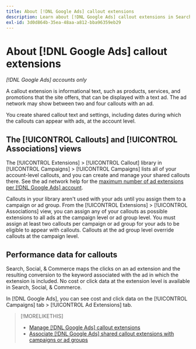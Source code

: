 ```yaml
---
title: About [!DNL Google Ads] callout extensions
description: Learn about [!DNL Google Ads] callout extensions in Search, Social, & Commerce.
exl-id: 3d0d864b-35ea-48aa-a812-bba96359eb29
---
```

# About [!DNL Google Ads] callout extensions

*[!DNL Google Ads] accounts only*

A callout extension is informational text, such as products, services, and promotions that the site offers, that can be displayed with a text ad. The ad network may show between two and four callouts with an ad.

You create shared callout text and settings, including dates during which the callouts can appear with ads, at the account level.

## The [!UICONTROL Callouts] and [!UICONTROL Associations] views

The [!UICONTROL Extensions] > [!UICONTROL Callout] library in [!UICONTROL Campaigns] > [!UICONTROL Campaigns] lists all of your account-level callouts, and you can create and manage your shared callouts there. See the ad network help for the [maximum number of ad extensions per [!DNL Google Ads] account](https://support.google.com/google-ads/answer/6372658?hl=en).

Callouts in your library aren't used with your ads until you assign them to a campaign or ad group. From the [!UICONTROL Extensions] > [!UICONTROL Associations] view, you can assign any of your callouts as possible extensions to all ads at the campaign level or ad group level. You must assign at least two callouts per campaign or ad group for your ads to be eligible to appear with callouts. Callouts at the ad group level override callouts at the campaign level.

## Performance data for callouts

Search, Social, & Commerce maps the clicks on an ad extension and the resulting conversion to the keyword associated with the ad in which the extension is included. No cost or click data at the extension level is available in Search, Social, & Commerce.

In [!DNL Google Ads], you can see cost and click data on the [!UICONTROL Campaigns] tab > [!UICONTROL Ad Extensions] tab.

>[!MORELIKETHIS]
>
>* [Manage [!DNL Google Ads] callout extensions](callout-extension-manage.md)
>* [Associate [!DNL Google Ads] shared callout extensions with campaigns or ad groups](callout-extension-associate.md)
